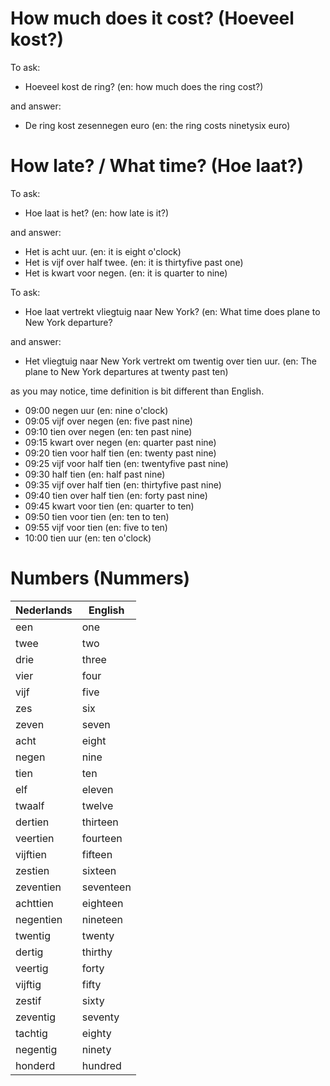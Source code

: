 # How much does it cost? (Hoeveel kost?)

To ask: 
- Hoeveel kost de ring? (en: how much does the ring cost?)

and answer:
- De ring kost zesennegen euro (en: the ring costs ninetysix euro)

# How late? / What time? (Hoe laat?)

To ask:
- Hoe laat is het? (en: how late is it?)

and answer:
- Het is acht uur. (en: it is eight o'clock)
- Het is vijf over half twee. (en: it is thirtyfive past one)
- Het is kwart voor negen. (en: it is quarter to nine)

To ask:
- Hoe laat vertrekt vliegtuig naar New York? (en: What time does plane to New York departure?

and answer:
- Het vliegtuig naar New York vertrekt om twentig over tien uur. (en: The plane to New York departures at twenty past ten)


as you may notice, time definition is bit different than English.
- 09:00 negen uur (en: nine o'clock)
- 09:05 vijf over negen (en: five past nine)
- 09:10 tien over negen (en: ten past nine)
- 09:15 kwart over negen (en: quarter past nine)
- 09:20 tien voor half tien (en: twenty past nine)
- 09:25 vijf voor half tien (en: twentyfive past nine)
- 09:30 half tien (en: half past nine)
- 09:35 vijf over half tien (en: thirtyfive past nine)
- 09:40 tien over half tien (en: forty past nine)
- 09:45 kwart voor tien (en: quarter to ten)
- 09:50 tien voor tien (en: ten to ten)
- 09:55 vijf voor tien (en: five to ten)
- 10:00 tien uur (en: ten o'clock)


# Numbers (Nummers)

| Nederlands | English   |
|------------|-----------|
| een        | one       |
| twee       | two       |
| drie       | three     |
| vier       | four      |
| vijf       | five      |
| zes        | six       |
| zeven      | seven     |
| acht       | eight     |
| negen      | nine      |
| tien       | ten       |
| elf        | eleven    |
| twaalf     | twelve    |
| dertien    | thirteen  |
| veertien   | fourteen  |
| vijftien   | fifteen   |
| zestien    | sixteen   |
| zeventien  | seventeen |
| achttien   | eighteen  |
| negentien  | nineteen  |
| twentig    | twenty    |
| dertig     | thirthy   |
| veertig    | forty     |
| vijftig    | fifty     |
| zestif     | sixty     |
| zeventig   | seventy   |
| tachtig    | eighty    |
| negentig   | ninety    |
| honderd    | hundred   |
